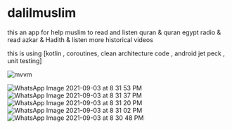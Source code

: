 # dalilmuslim
this an app for help muslim to read and listen  quran & quran egypt radio & read azkar &  Hadith & listen more historical videos 

this is using [kotlin , coroutines, clean architecture  code , android jet peck , unit testing]

![mvvm](https://user-images.githubusercontent.com/22790640/132038105-2940bed9-8f87-4ea5-a192-4e7e405b1712.png)

![WhatsApp Image 2021-09-03 at 8 31 53 PM](https://user-images.githubusercontent.com/22790640/132039034-d67b9fd7-387e-4ac7-80e5-4b22e560a903.jpeg)
![WhatsApp Image 2021-09-03 at 8 31 37 PM](https://user-images.githubusercontent.com/22790640/132039042-c8d3fbd5-4946-4660-b337-c9751cf111e7.jpeg)
![WhatsApp Image 2021-09-03 at 8 31 20 PM](https://user-images.githubusercontent.com/22790640/132039051-d9e960ce-37e7-42e4-9841-8b23c3f898c6.jpeg)
![WhatsApp Image 2021-09-03 at 8 31 02 PM](https://user-images.githubusercontent.com/22790640/132039062-3aa96eae-b153-4940-b520-ebeb1197b738.jpeg)
![WhatsApp Image 2021-09-03 at 8 30 48 PM](https://user-images.githubusercontent.com/22790640/132039075-2d86b1b1-a276-4a3f-8158-7e5574edeafb.jpeg)
